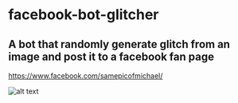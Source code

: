 # facebook-bot-glitcher

## A bot that randomly generate glitch from an image and post it to a facebook fan page

https://www.facebook.com/samepicofmichael/

![alt text](https://i.ibb.co/SvsZL6Y/Capture-d-e-cran-2021-02-08-a-19-36-49.png)
